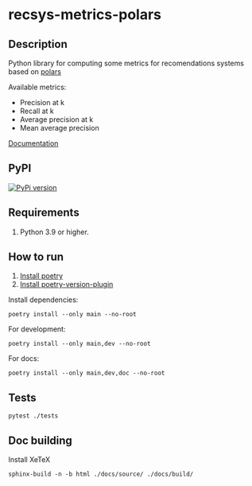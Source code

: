 # recsys-metrics-polars

## Description

Python library for computing some metrics for recomendations systems based on [polars](https://www.pola.rs/)

Available metrics:
* Precision at k
* Recall at k
* Average precision at k
* Mean average precision

[Documentation](https://kernela.github.io/recsys-metrics-polars/_autosummary/recsys_metrics_polars.data_info.html#module-recsys_metrics_polars.data_info)

## PyPI

[![PyPi version](https://badge.fury.io/py/recsys-metrics-polars.svg)](https://badge.fury.io/py/recsys-metrics-polars)

## Requirements

1. Python 3.9 or higher.

## How to run

1. [Install poetry](https://python-poetry.org/docs/#installation)
2. [Install poetry-version-plugin](https://pypi.org/project/poetry-version-plugin/)

Install dependencies:
```
poetry install --only main --no-root
```

For development:
```
poetry install --only main,dev --no-root
```

For docs:
```
poetry install --only main,dev,doc --no-root
```

## Tests

```
pytest ./tests
```

## Doc building

Install XeTeX

```
sphinx-build -n -b html ./docs/source/ ./docs/build/
```
